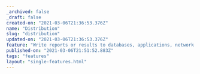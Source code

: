 ```yaml
---
_archived: false
_draft: false
created-on: "2021-03-06T21:36:53.376Z"
name: "Distribution"
slug: "distribution"
updated-on: "2021-03-06T21:36:53.376Z"
feature: "Write reports or results to databases, applications, network drives, email platforms, cloud repositories, or notify team members via text or SMS."
published-on: "2021-03-06T21:51:52.883Z"
tags: "features"
layout: "single-features.html"
---
```



